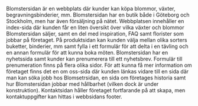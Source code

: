 Blomstersidan är en webbplats där kunder kan köpa blommor, växter, begravningsbinderier, mm. Blomstersidan har en butik både i Göteborg och Stockholm, men har även försäljning på nätet. 
Webbplatsen innehåller en index-sida där kunden får en liten översikt över vilka växter och blommor Blomstersidan säljer, samt en del med inspiration, FAQ samt florister som jobbar på företaget. 
På produktsidan kan kunden välja mellan olika sorters buketter, binderier, mm samt fylla i ett formulär för att delta i en tävling och en annan formulär för att kunna boka möten. 
Blomstersidan har en nyhetssida samt kunder kan prenumerera till ett nyhetsbrev. Formulär till prenumeration finns på flera olika sidor.
För att kunna få mer information om företaget finns det en om oss-sida där kunden länkas vidare till en sida där man kan söka jobb hos Blomsetrsidan, en sida om företages historia samt hur Blomstersidan jobbar med hållbarhet (vilken dock är under konstruktion). 
Kontaktsidan håller företaget fortfarande på att skapa, men kontaktuppgifter kan hittas i webbsidans footer. 
